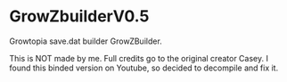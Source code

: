 # GrowZbuilderV0.5
Growtopia save.dat builder GrowZBuilder.

This is NOT made by me. Full credits go to the original creator Casey. I found this binded version on Youtube, so decided to decompile and fix it.
